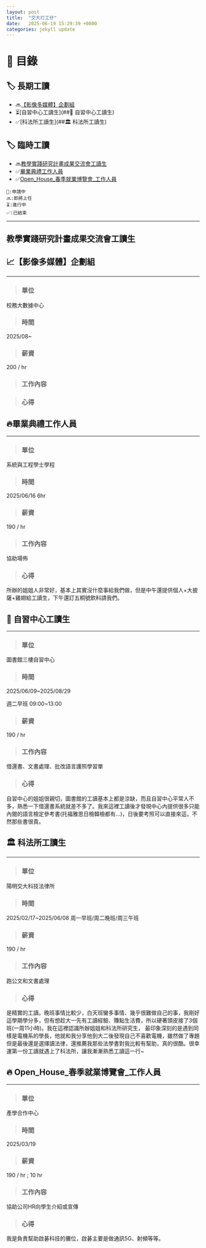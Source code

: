 ```yaml
---
layout: post
title:  "交大打工仔"
date:   2025-06-19 15:29:39 +0800
categories: jekyll update
---
```


# 📌 **目錄**
## 🏷️ 長期工讀
- 🔜[【影像多媒體】企劃組](##📈【影像多媒體】企劃組)
- ⏳[自習中心工讀生](##📖 自習中心工讀生)
- ✅[科法所工讀生](##🏛️ 科法所工讀生)

## 🏷️ 臨時工讀
- 🔜[教學實踐研究計畫成果交流會工讀生](##教學實踐研究計畫成果交流會工讀生)
- ✅[畢業典禮工作人員](##🔥畢業典禮工作人員)
- ✅[Open_House_春季就業博覽會_工作人員](##Open_House_春季就業博覽會_工作人員)

```
📆:申請中
🔜:即將上任
⏳:進行中
✅:已結束
```

***
## 教學實踐研究計畫成果交流會工讀生

## **📈【影像多媒體】企劃組**
***
> ### 單位

校務大數據中心

> ### 時間

2025/08~

> ### 薪資  

200 / hr

> ### 工作內容

> ### 心得

## **🔥畢業典禮工作人員**
***
> ### 單位

系統與工程學士學程

> ### 時間 

2025/06/16 6hr

> ### 薪資

190 / hr 

> ### 工作內容

協助場佈

> ### 心得

所辦的姐姐人非常好，基本上其實沒什麼事給我們做，但是中午還提供個人+大披薩+雞翅給工讀生，下午還訂五桐號飲料請我們。

## **📖 自習中心工讀生**
***
> ### 單位

圖書館三樓自習中心

> ### 時間 

2025/06/09~2025/08/29 

週二早班 09:00~13:00

> ### 薪資

190 / hr 

> ### 工作內容

借還書、文書處理、批改語言護照學習單

> ### 心得

自習中心的姐姐很親切，圖書館的工讀基本上都是涼缺，而且自習中心平常人不多，熟悉一下借還書系統就差不多了。我來這裡工讀後才發現中心內提供很多只能內閱的語言檢定參考書(托福雅思日檢韓檢都有...)，日後要考照可以直接來這，不然那些書很貴。

## **🏛️ 科法所工讀生**
***
> ### 單位

陽明交大科技法律所

> ### 時間 

2025/02/17~2025/06/08 
周一早班/周二晚班/周三午班

> ### 薪資

190 / hr

> ### 工作內容

跑公文和文書處理

> ### 心得

是精實的工讀。晚班事情比較少，白天班蠻多事情、幾乎很難做自己的事，我剛好這學期學分多，但有想趁大一先有工讀經驗、賺點生活費，所以硬著頭皮接了3個班(一周11小時)。我在這裡認識所辦姐姐和科法所研究生， 最印象深刻的是遇到同樣是電機系的學長，他就和我分享他到大二後發現自己不喜歡電機，雖然做了專題但是最後還是選擇讀法律，還推薦我那些法學書對我比較有幫助，真的很酷。很幸運第一份工讀就遇上了科法所，讓我漸漸熟悉工讀這一行~

## **🔥 Open_House_春季就業博覽會_工作人員**
***
> ### 單位

產學合作中心

> ### 時間 

2025/03/19

> ### 薪資

190 / hr ; 10 hr

> ### 工作內容

協助公司HR向學生介紹或宣傳

> ### 心得

我是負責幫助啟碁科技的攤位，啟碁主要是做通訊5G、射頻等等。